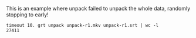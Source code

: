 This is an example where unpack failed to unpack the whole data, randomly stopping to early!

    timeout 10. grt unpack unpack-r1.mkv unpack-r1.srt | wc -l
    27411
